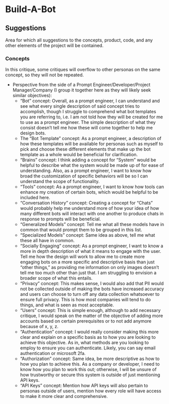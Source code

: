 # Build-A-Bot
## Suggestions
Area for which all suggestions to the concepts, product, code, and any other elements of the project will be contained.
### Concepts
In this critique, some critiques will overflow to other personas on the same concept, so they will not be repeated.
- Perspective from the side of a Prompt Engineer/Developer/Project Manager/Company (I group it together here as they will likely seek similar objectives):
  - “Bot” concept: Overall, as a prompt engineer, I can understand and see what every single description of said concept tries to accomplish, though I struggle to comprehend what bot templates you are referring to, i.e. I am not told how they will be created for me to use as a prompt engineer. The simple description of what they consist doesn’t tell me how these will come together to help me design bots.
  - The “Bot Template” concept: As a prompt engineer, a description of how these templates will be available for personas such as myself to pick and choose these different elements that make up the bot template as a whole would be beneficial for clarification.
  - “Brains” concept: I think adding a concept for “System” would be helpful to describe what the system would be made up of for ease of understanding. Also, as a prompt engineer, I want to know how broad the customization of specific behaviors will be so I can understand the scope of functionality.
  - “Tools” concept: As a prompt engineer, I want to know how tools can enhance my creation of certain bots, which would be helpful to be included here.
  - “Conversation History” concept: Creating a concept for “Chats” would probably help me understand more of how your idea of how many different bots will interact with one another to produce chats in response to prompts will be beneficial.
  - “Generalized Models” concept: Tell me what all these models have in common that would prompt them to be grouped in this list.
  - “Specialized Models” concept: Same idea as above, tell me what these all have in common.
  - “Socially Engaging” concept: As a prompt engineer, I want to know a more in depth description of what it means to engage with the user. Tell me how the design will work to allow me to create more engaging bots on a more specific and descriptive basis than just “other things,” as providing me information on only images doesn’t tell me too much other than just that. I am struggling to envision a broader scope of what this entails.
  - “Privacy” concept: This makes sense, I would also add that PII would not be collected outside of making the bots have increased accuracy and users can choose to turn off any data collection whatsoever to ensure full privacy. This is how most companies will tend to do things, and what is seen as most acceptable.
  - “Users” concept: This is simple enough, although to add necessary critique, I would speak on the matter of the objective of adding more accounts based on certain prerequisites or to not add anymore because of x, y, z.
  - “Authentication” concept: I would really consider making this more clear and explain on a specific basis as to how you are looking to achieve this objective. As in, what methods are you looking to employ to ensure you can authenticate. Likely, you can say email authentication or microsoft 2fa.
  - “Authorization” concept: Same idea, be more descriptive as how to how you plan to achieve this. As a company or developer, I need to know how you plan to work this out; otherwise, I will be unsure of how trustworthy or secure this system is outside of just mentioning API keys.
  - “API Keys” concept: Mention how API keys will also pertain to personas outside of users, mention how every role will have access to make it more clear and comprehensive.



